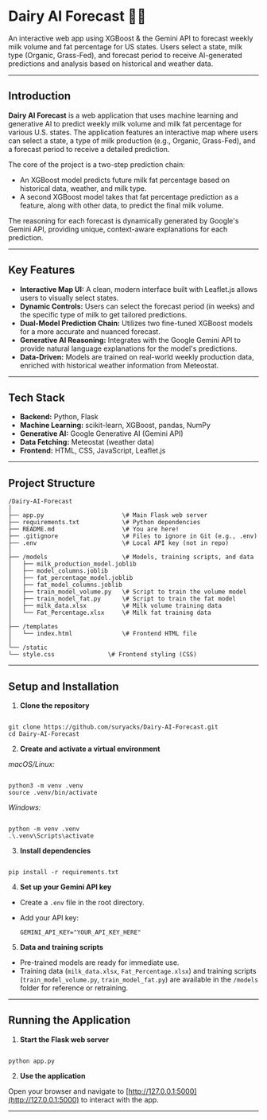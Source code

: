 # Dairy AI Forecast 🐄🥛

An interactive web app using XGBoost & the Gemini API to forecast weekly milk volume and fat percentage for US states. Users select a state, milk type (Organic, Grass-Fed), and forecast period to receive AI-generated predictions and analysis based on historical and weather data.

---

## Introduction

**Dairy AI Forecast** is a web application that uses machine learning and generative AI to predict weekly milk volume and milk fat percentage for various U.S. states. The application features an interactive map where users can select a state, a type of milk production (e.g., Organic, Grass-Fed), and a forecast period to receive a detailed prediction.

The core of the project is a two-step prediction chain:
- An XGBoost model predicts future milk fat percentage based on historical data, weather, and milk type.
- A second XGBoost model takes that fat percentage prediction as a feature, along with other data, to predict the final milk volume.

The reasoning for each forecast is dynamically generated by Google's Gemini API, providing unique, context-aware explanations for each prediction.

---

## Key Features

- **Interactive Map UI:** A clean, modern interface built with Leaflet.js allows users to visually select states.
- **Dynamic Controls:** Users can select the forecast period (in weeks) and the specific type of milk to get tailored predictions.
- **Dual-Model Prediction Chain:** Utilizes two fine-tuned XGBoost models for a more accurate and nuanced forecast.
- **Generative AI Reasoning:** Integrates with the Google Gemini API to provide natural language explanations for the model's predictions.
- **Data-Driven:** Models are trained on real-world weekly production data, enriched with historical weather information from Meteostat.

---

## Tech Stack

- **Backend:** Python, Flask  
- **Machine Learning:** scikit-learn, XGBoost, pandas, NumPy  
- **Generative AI:** Google Generative AI (Gemini API)  
- **Data Fetching:** Meteostat (weather data)  
- **Frontend:** HTML, CSS, JavaScript, Leaflet.js  

---

## Project Structure
```
/Dairy-AI-Forecast
│
├── app.py                      \# Main Flask web server
├── requirements.txt            \# Python dependencies
├── README.md                   \# You are here!
├── .gitignore                  \# Files to ignore in Git (e.g., .env)
├── .env                        \# Local API key (not in repo)
│
├── /models                     \# Models, training scripts, and data
│   ├── milk_production_model.joblib
│   ├── model_columns.joblib
│   ├── fat_percentage_model.joblib
│   ├── fat_model_columns.joblib
│   ├── train_model_volume.py   \# Script to train the volume model
│   ├── train_model_fat.py      \# Script to train the fat model
│   ├── milk_data.xlsx          \# Milk volume training data
│   └── Fat_Percentage.xlsx     \# Milk fat training data
│
├── /templates
│   └── index.html              \# Frontend HTML file
│
└── /static
└── style.css               \# Frontend styling (CSS)

```

---

## Setup and Installation

1. **Clone the repository**

```

git clone https://github.com/suryacks/Dairy-AI-Forecast.git
cd Dairy-AI-Forecast

```

2. **Create and activate a virtual environment**

*macOS/Linux:*

```

python3 -m venv .venv
source .venv/bin/activate

```

*Windows:*

```

python -m venv .venv
.\.venv\Scripts\activate

```

3. **Install dependencies**

```

pip install -r requirements.txt

```

4. **Set up your Gemini API key**

- Create a `.env` file in the root directory.
- Add your API key:

  ```
  GEMINI_API_KEY="YOUR_API_KEY_HERE"
  ```

5. **Data and training scripts**

- Pre-trained models are ready for immediate use.
- Training data (`milk_data.xlsx`, `Fat_Percentage.xlsx`) and training scripts (`train_model_volume.py`, `train_model_fat.py`) are available in the `/models` folder for reference or retraining.

---

## Running the Application

1. **Start the Flask web server**

```

python app.py

```

2. **Use the application**

Open your browser and navigate to [http://127.0.0.1:5000](http://127.0.0.1:5000) to interact with the app.

---
